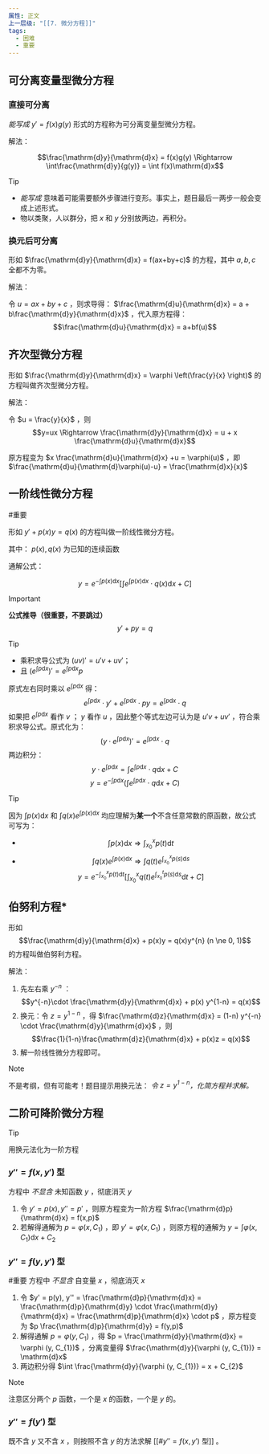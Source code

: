 ```yaml
---
属性: 正文
上一层级: "[[7. 微分方程]]"
tags:
  - 困难
  - 重要
---
```


## 可分离变量型微分方程

### 直接可分离

*能写成* $y' = f(x) g(y)$ 形式的方程称为可分离变量型微分方程。

解法：

$$\frac{\mathrm{d}y}{\mathrm{d}x} = f(x)g(y) \Rightarrow \int\frac{\mathrm{d}y}{g(y)} = \int f(x)\mathrm{d}x$$

> [!tip] 
> - *能写成* 意味着可能需要额外步骤进行变形。事实上，题目最后一两步一般会变成上述形式。
> - 物以类聚，人以群分，把 $x$ 和 $y$ 分别放两边，再积分。

### 换元后可分离

形如 $\frac{\mathrm{d}y}{\mathrm{d}x} = f(ax+by+c)$ 的方程，其中 $a,b,c$ 全都不为零。

解法：

令 $u = ax+by+c$ ，则求导得： $\frac{\mathrm{d}u}{\mathrm{d}x} = a + b\frac{\mathrm{d}y}{\mathrm{d}x}$ ，代入原方程得： $$\frac{\mathrm{d}u}{\mathrm{d}x} = a+bf(u)$$

## 齐次型微分方程

形如 $\frac{\mathrm{d}y}{\mathrm{d}x} = \varphi \left(\frac{y}{x} \right)$ 的方程叫做齐次型微分方程。

解法：

令 $u = \frac{y}{x}$ ，则 $$y=ux \Rightarrow \frac{\mathrm{d}y}{\mathrm{d}x} = u + x \frac{\mathrm{d}u}{\mathrm{d}x}$$

原方程变为 $x \frac{\mathrm{d}u}{\mathrm{d}x} +u = \varphi(u)$ ，即 $\frac{\mathrm{d}u}{\mathrm{d}\varphi(u)-u} = \frac{\mathrm{d}x}{x}$

## 一阶线性微分方程

#重要 

形如 $y' + p(x)y = q(x)$ 的方程叫做一阶线性微分方程。

其中： $p(x), q(x)$ 为已知的连续函数

通解公式：

$$y = e^{-\int p(x) \mathrm{d}x} \left[ \int e^{\int p(x) \mathrm{d}x} \cdot q(x) \mathrm{d}x + C \right]$$

> [!important] 
> **公式推导（很重要，不要跳过）**
> $$y' + py = q$$
> > [!tip] 
> > - 乘积求导公式为 $(uv)' = u'v + uv'$；
> > - 且 $(e^{\int p\mathrm{d}x})' = e^{\int p\mathrm{d}x}p$
> 
> 原式左右同时乘以 $e^{\int p\mathrm{d}x}$ 得： $$e^{\int p\mathrm{d}x}\cdot y' + e^{\int p\mathrm{d}x} \cdot py = e^{\int p\mathrm{d}x} \cdot q$$
> 如果把 $e^{\int p\mathrm{d}x}$ 看作 $v$ ； $y$ 看作 $u$ ，因此整个等式左边可认为是 $u'v + uv'$ ，符合乘积求导公式。原式化为：
> $$\left( y \cdot e^{\int p\mathrm{d}x} \right)' = e^{\int p\mathrm{d}x} \cdot q$$
> 两边积分： $$y \cdot e^{\int p\mathrm{d}x} = \int e^{\int p\mathrm{d}x} \cdot q \mathrm{d}x +C$$
> $$y = e^{-\int p \mathrm{d}x} \left( \int e^{\int p \mathrm{d}x} \cdot q \mathrm{d}x + C \right)$$

> [!tip] 
> 因为 $\int p(x) \mathrm{d}x$ 和 $\int q(x)e^{\int p(x) \mathrm{d}x}$ 均应理解为**某一个**不含任意常数的原函数，故公式可写为：
> - $$\int p(x) \mathrm{d}x \Rightarrow \int_{x_{0}}^{x} p(t) \mathrm{d}t$$
> - $$\int q(x)e^{\int p(x) \mathrm{d}x} \Rightarrow \int q(t)e^{\int_{x_{0}}^{x} p(s) \mathrm{d}s}$$
> $$y = e^{-\int_{x_{0}}^{x} p(t) \mathrm{d}t} \left[ \int_{x_{0}}^{x} q(t)e^{\int_{x_{0}}^{t} p(s) \mathrm{d}s} \mathrm{d}t + C \right]$$

## 伯努利方程*

形如 $$\frac{\mathrm{d}y}{\mathrm{d}x} + p(x)y = q(x)y^{n} (n \ne 0, 1)$$ 的方程叫做伯努利方程。

解法：

1. 先左右乘 $y^{-n}$ ： $$y^{-n}\cdot \frac{\mathrm{d}y}{\mathrm{d}x} + p(x) y^{1-n} = q(x)$$
2. 换元：令 $z = y^{1-n}$ ，得 $\frac{\mathrm{d}z}{\mathrm{d}x} = (1-n) y^{-n} \cdot \frac{\mathrm{d}y}{\mathrm{d}x}$ ，则 $$\frac{1}{1-n}\frac{\mathrm{d}z}{\mathrm{d}x} + p(x)z = q(x)$$
3. 解一阶线性微分方程即可。

> [!note] 
> 不是考纲，但有可能考！题目提示用换元法：
> *令 $z = y^{1-n}$，化简方程并求解。*


## 二阶可降阶微分方程

> [!tip] 
> 用换元法化为一阶方程

### $y'' = f(x,y')$ 型

方程中 *不显含* 未知函数 $y$ ，彻底消灭 $y$

1. 令 $y' = p(x), y'' = p'$ ，则原方程变为一阶方程 $\frac{\mathrm{d}p}{\mathrm{d}x} = f(x,p)$
2. 若解得通解为 $p = \varphi(x, C_{1})$ ，即 $y'=\varphi(x,C_{1})$ ，则原方程的通解为 $y = \int \varphi (x,C_{1})\mathrm{d}x+C_{2}$

### $y'' = f(y,y')$ 型

#重要 
方程中 *不显含* 自变量 $x$ ，彻底消灭 $x$

1. 令 $y' = p(y), y'' = \frac{\mathrm{d}p}{\mathrm{d}x} = \frac{\mathrm{d}p}{\mathrm{d}y} \cdot \frac{\mathrm{d}y}{\mathrm{d}x} = \frac{\mathrm{d}p}{\mathrm{d}x} \cdot p$ ，原方程变为 $p \frac{\mathrm{d}p}{\mathrm{d}y} = f(y,p)$
2. 解得通解 $p = \varphi (y, C_{1})$ ，得 $p = \frac{\mathrm{d}y}{\mathrm{d}x} = \varphi (y, C_{1})$ ，分离变量得 $\frac{\mathrm{d}y}{\varphi (y, C_{1})} = \mathrm{d}x$
3. 两边积分得 $\int \frac{\mathrm{d}y}{\varphi (y, C_{1})} = x + C_{2}$

> [!note] 
> 注意区分两个 $p$ 函数，一个是 $x$ 的函数，一个是 $y$ 的。

### $y'' = f(y')$ 型

既不含 $y$ 又不含 $x$ ，则按照不含 $y$ 的方法求解 [[#$y'' = f(x,y')$ 型]] 。